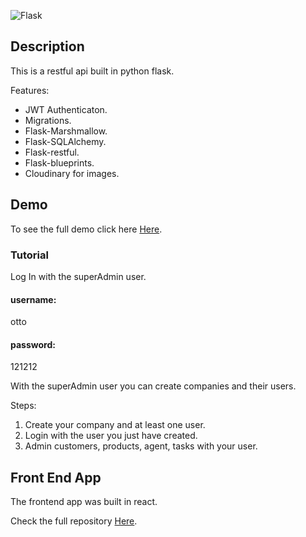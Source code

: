 ![Flask](https://blog.tiraquelibras.com/wp-content/uploads/2019/08/Flask.png)

## Description
This is a restful api built in python flask.

Features:

- JWT Authenticaton.
- Migrations.
- Flask-Marshmallow.
- Flask-SQLAlchemy.
- Flask-restful.
- Flask-blueprints.
- Cloudinary for images.


## Demo
To see the full demo click here [Here](http://128.199.43.48/adminwebapp/user/login).

### Tutorial
Log In with the superAdmin user.

#### username: 
otto
#### password: 
121212

With the superAdmin user you can create companies and their users.

Steps:

1. Create your company and at least one user.
2. Login with the user you just have created.
3. Admin customers, products, agent, tasks with your user.


## Front End App
The frontend app was built in react.

Check the full repository [Here](https://github.com/ottobonilla95/react-admin-app).

   
   
